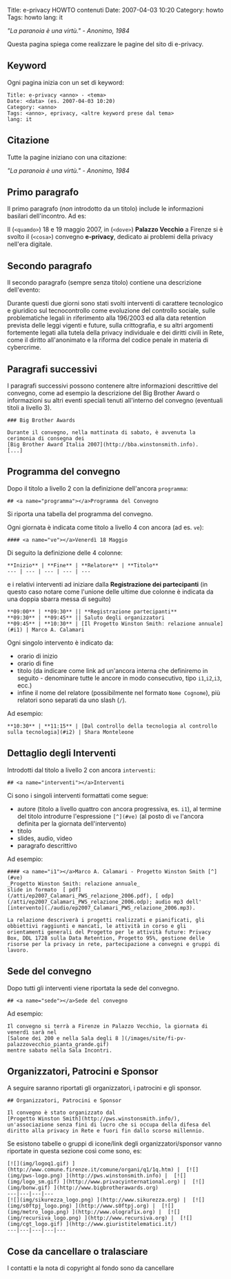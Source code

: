 Title: e-privacy HOWTO contenuti
Date: 2007-04-03 10:20
Category: howto
Tags: howto
lang: it

_"La paranoia è una virtù." - Anonimo, 1984_


Questa pagina spiega come realizzare le pagine del sito di e-privacy.

## Keyword

Ogni pagina inizia con un set di keyword:

    Title: e-privacy <anno> - <tema>
    Date: <data> (es. 2007-04-03 10:20)
    Category: <anno>
    Tags: <anno>, eprivacy, <altre keyword prese dal tema>
    lang: it

## Citazione

Tutte la pagine iniziano con una citazione:

_"La paranoia è una virtù." - Anonimo, 1984_


## Primo paragrafo

Il primo paragrafo (*non* introdotto da un titolo) include le
informazioni basilari dell'incontro. Ad es:

Il (`<quamdo>`) 18 e 19 maggio 2007, in (`<dove>`) **Palazzo Vecchio**
a Firenze si è svolto il (`<cosa>`) convegno **e-privacy**, dedicato ai
problemi della privacy nell'era digitale.

## Secondo paragrafo

Il secondo paragrafo (sempre senza titolo) contiene una descrizione
dell'evento:

Durante questi due giorni sono stati svolti interventi di carattere
tecnologico e giuridico sul tecnocontrollo come evoluzione del
controllo sociale, sulle problematiche legali in riferimento alla
196/2003 ed alla data retention prevista delle leggi vigenti e future,
sulla crittografia, e su altri argomenti fortemente legati alla tutela
della privacy individuale e dei diritti civili in Rete, come il
diritto all'anonimato e la riforma del codice penale in materia di
cybercrime.

## Paragrafi successivi

I paragrafi successivi possono contenere altre informazioni
descrittive del convegno, come ad esempio la descrizione del Big
Brother Award o informazioni su altri eventi speciali tenuti
all'interno del convegno (eventuali titoli a livello 3).

    ### Big Brother Awards

    Durante il convegno, nella mattinata di sabato, è avvenuta la
    cerimonia di consegna dei
    [Big Brother Award Italia 2007](http://bba.winstonsmith.info).
    [...]

## Programma del convegno

Dopo il titolo a livello 2 con la definizione dell'ancora `programma`:

    ## <a name="programma"></a>Programma del Convegno

Si riporta una tabella del programma del convegno.

Ogni giornata è indicata come titolo a livello 4 con ancora (ad es. `ve`):

    #### <a name="ve"></a>Venerdì 18 Maggio

Di seguito la definizione delle 4 colonne:

    **Inizio** | **Fine** | **Relatore** | **Titolo** 
    --- | --- | --- | --- | ---

e i relativi interventi ad iniziare dalla **Registrazione dei
partecipanti** (in questo caso notare come l'unione delle ultime due
colonne è indicata da una doppia sbarra messa di seguito)

    **09:00** | **09:30** || **Registrazione partecipanti**
    **09:30** | **09:45** || Saluto degli organizzatori
    **09:45** | **10:30** | [Il Progetto Winston Smith: relazione annuale](#i1) | Marco A. Calamari


Ogni singolo intervento è indicato da:

- orario di inizio
- orario di fine
- titolo (da indicare come link ad un'ancora interna che definiremo in
  seguito - denominare tutte le ancore in modo consecutivo, tipo
  `i1`,`i2`,`i3`, ecc.)
- infine il nome del relatore (possibilmente nel formato `Nome
Cognome`), più relatori sono separati da uno slash (`/`).

Ad esempio:

    **10:30** | **11:15** | [Dal controllo della tecnologia al controllo sulla tecnologia](#i2) | Shara Monteleone

## Dettaglio degli Interventi

Introdotti dal titolo a livello 2 con ancora `interventi`:

    ## <a name="interventi"></a>Interventi

Ci sono i singoli interventi formattati come segue:

- autore (titolo a livello quattro con ancora progressiva, es. `i1`),
  al termine del titolo introdurre l'espressione `[^](#ve)` (al posto
  di `ve` l'ancora definita per la giornata dell'intervento)
- titolo
- slides, audio, video
- paragrafo descrittivo

Ad esempio:

    #### <a name="i1"></a>Marco A. Calamari - Progetto Winston Smith [^](#ve)
    _Progetto Winston Smith: relazione annuale_  
    slide in formato  [ pdf](/atti/ep2007_Calamari_PWS_relazione_2006.pdf), [ odp](/atti/ep2007_Calamari_PWS_relazione_2006.odp); audio mp3 dell' [intervento](./audio/ep2007_Calamari_PWS_relazione_2006.mp3).

    La relazione descriverà i progetti realizzati e pianificati, gli
    obbiettivi raggiunti e mancati, le attività in corso e gli
    orientamenti generali del Progetto per le attività future: Privacy
    Box, DDL 1728 sulla Data Retention, Progetto 95%, gestione delle
    risorse per la privacy in rete, partecipazione a convegni e gruppi di
    lavoro.


## <a name="sede"></a>Sede del convegno

Dopo tutti gli interventi viene riportata la sede del convegno.

    ## <a name="sede"></a>Sede del convegno


Ad esempio:

    Il convegno si terrà a Firenze in Palazzo Vecchio, la giornata di
    venerdì sarà nel
    [Salone dei 200 e nella Sala degli 8 ](/images/site/fi-pv-palazzovecchio_pianta_grande.gif)
    mentre sabato nella Sala Incontri.


## Organizzatori, Patrocini e Sponsor

A seguire saranno riportati gli organizzatori, i patrocini e gli sponsor.

    ## Organizzatori, Patrocini e Sponsor
    
    Il convegno è stato organizzato dal
    [Progetto Winston Smith](http://pws.winstonsmith.info/),
    un'associazione senza fini di lucro che si occupa della difesa del
    diritto alla privacy in Rete e fuori fin dallo scorso millennio.


Se esistono tabelle o gruppi di icone/link degli organizzatori/sponsor
vanno riportate in questa sezione così come sono, es:

    [![](img/logoq1.gif) ](http://www.comune.firenze.it/comune/organi/q1/1q.htm) |  [![](img/pws-logo.png) ](http://pws.winstonsmith.info) |  [![](img/logo_sm.gif) ](http://www.privacyinternational.org) |  [![](img/bonw.gif) ](http://www.bigbrotherawards.org)
    ---|---|---|---
    [![](img/sikurezza_logo.png) ](http://www.sikurezza.org) |  [![](img/s0ftpj_logo.png) ](http://www.s0ftpj.org) |  [![](img/metro_logo.png) ](http://www.olografix.org) |  [![](img/recursiva_logo.png) ](http://www.recursiva.org) |  [![](img/cgt_logo.gif) ](http://www.giuristitelematici.it/)
    ---|---|---|---|---

## Cose da cancellare o tralasciare

 I contatti e la nota di copyright al fondo sono da cancellare
